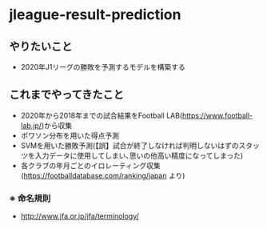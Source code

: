 # jleague-result-prediction

## やりたいこと

* 2020年J1リーグの勝敗を予測するモデルを構築する


## これまでやってきたこと

* 2020年から2018年までの試合結果をFootball LAB(https://www.football-lab.jp/)から収集
* ポワソン分布を用いた得点予測
* SVMを用いた勝敗予測(【誤】試合が終了しなければ判明しないはずのスタッツを入力データに使用してしまい､思いの他高い精度になってしまった)
* 各クラブの年月ごとのイロレーティング収集 (https://footballdatabase.com/ranking/japan より)


### ※ 命名規則
* http://www.jfa.or.jp/jfa/terminology/
